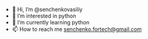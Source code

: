 - 👋 Hi, I’m @senchenkovasiliy
- 👀 I’m interested in python
- 🌱 I’m currently learning python
- 📫 How to reach me senchenko.fortech@gmail.com

<!---
senchenkovasiliy/senchenkovasiliy is a ✨ special ✨ repository because its `README.md` (this file) appears on your GitHub profile.
You can click the Preview link to take a look at your changes.
--->
